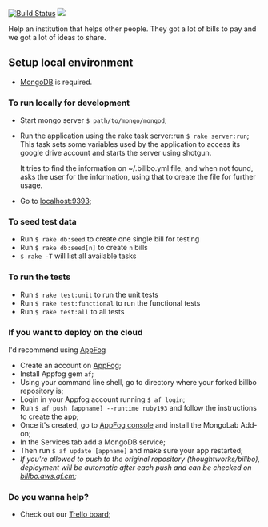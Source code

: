 [![Build Status](https://travis-ci.org/thoughtworks/billbo.png?branch=master)](https://travis-ci.org/thoughtworks/billbo)
<a href="https://codeclimate.com/github/thoughtworks/billbo"><img src="https://codeclimate.com/github/thoughtworks/billbo.png" /></a>

Help an institution that helps other people. They got a lot of bills to pay and we got a lot of ideas to share.

## Setup local environment

 - <a href="http://mongodb.org/" target="_blank">MongoDB</a> is required.

### To run locally for development

 - Start mongo server `$ path/to/mongo/mongod`;
 - Run the application using the rake task server:run `$ rake server:run`;
   This task sets some variables used by the application to access its google drive account and starts the server using shotgun. 
   
   It tries to find the information on ~/.billbo.yml file, and when not found, asks the user for the information, using that to create the file for further usage. 
   
 - Go to <a href="http://localhost:9393" target="_blank">localhost:9393</a>;

### To seed test data
 - Run `$ rake db:seed` to create one single bill for testing
 - Run `$ rake db:seed[n]` to create `n` bills
 - `$ rake -T` will list all available tasks

### To run the tests
- Run `$ rake test:unit` to run the unit tests
- Run `$ rake test:functional` to run the functional tests
- Run `$ rake test:all` to all tests

### If you want to deploy on the cloud

I'd recommend using <a href="http://appfog.com" target="_blank">AppFog</a>

 - Create an account on <a href="http://appfog.com" target="_blank">AppFog</a>;
 - Install Appfog gem `af`;
 - Using your command line shell, go to directory where your forked billbo repository is;
 - Login in your Appfog account running `$ af login`;
 - Run `$ af push [appname] --runtime ruby193` and follow the instructions to create the app;
 - Once it's created, go to <a href="https://console.appfog.com" target="_blank">AppFog console</a> and install the MongoLab Add-on;
 - In the Services tab add a MongoDB service;
 - Then run `$ af update [appname]` and make sure your app restarted;
 - _If you're allowed to push to the original repository (thoughtworks/billbo), deployment will be automatic after each push and can be checked on <a href="http://billbo.aws.af.cm" target="_blank">billbo.aws.af.cm</a>;_

### Do you wanna help? 

 - Check out our <a href="https://trello.com/b/VMLleo9S/billbo" target="_blank">Trello board</a>;

